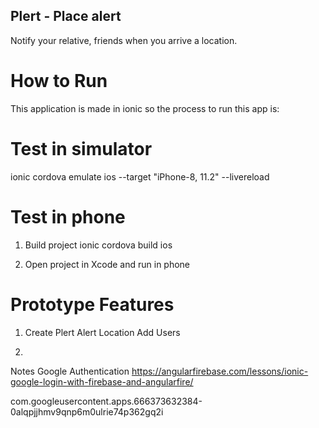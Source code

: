 ## Plert - Place alert 
Notify your relative, friends when you arrive a location.

# How to Run
This application is made in ionic so the process to run this
app is:

# Test in simulator
ionic cordova emulate ios --target "iPhone-8, 11.2" --livereload

# Test in phone

1. Build project
ionic cordova build ios

2. Open project in Xcode and run in phone

# Prototype Features
1. Create Plert Alert
    Location
    Add Users

2. 

Notes
Google Authentication
https://angularfirebase.com/lessons/ionic-google-login-with-firebase-and-angularfire/

com.googleusercontent.apps.666373632384-0alqpjjhmv9qnp6m0ulrie74p362gq2i
